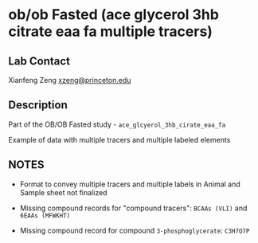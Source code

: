 # ob/ob Fasted (ace glycerol 3hb citrate eaa fa multiple tracers)

## Lab Contact

Xianfeng Zeng <xzeng@princeton.edu>

## Description

Part of the OB/OB Fasted study - `ace_glcyerol_3hb_cirate_eaa_fa`

Example of data with multiple tracers and multiple labeled elements

## NOTES

* Format to convey multiple tracers and multiple labels in Animal and Sample sheet not finalized

* Missing compound records for "compound tracers": `BCAAs (VLI)` and `6EAAs
(MFWKHT)`

* Missing compound record for compound `3-phosphoglycerate`: `C3H7O7P`

